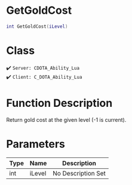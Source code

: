 # GetGoldCost
```lua
int GetGoldCost(iLevel)
```
# Class
✔️ `Server: CDOTA_Ability_Lua`  
✔️ `Client: C_DOTA_Ability_Lua`  

# Function Description
Return gold cost at the given level (-1 is current).
# Parameters
Type|Name|Description
--|--|--
int|iLevel|No Description Set
